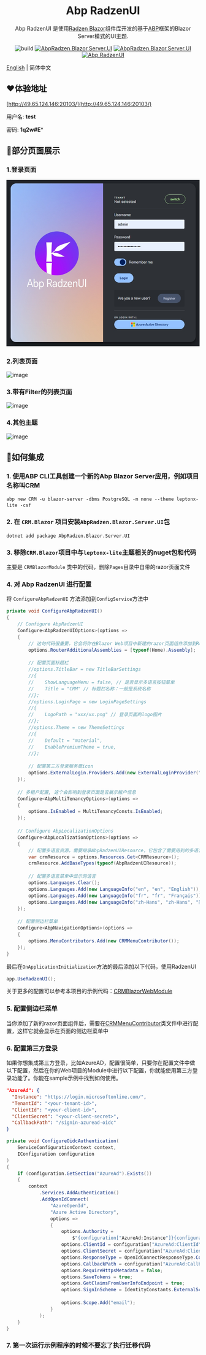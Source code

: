 <h1 align="center">Abp RadzenUI</h1>

<div align="center">

Abp RadzenUI 是使用[Radzen Blazor](https://github.com/radzenhq/radzen-blazor)组件库开发的基于[ABP](https://github.com/abpframework/abp)框架的Blazor Server模式的UI主题.

![build](https://github.com/ShaoHans/Abp.RadzenUI/actions/workflows/publish-nuget.yml/badge.svg)
[![AbpRadzen.Blazor.Server.UI](https://img.shields.io/nuget/v/AbpRadzen.Blazor.Server.UI.svg?color=red)](https://www.nuget.org/packages/AbpRadzen.Blazor.Server.UI/)
[![AbpRadzen.Blazor.Server.UI](https://img.shields.io/nuget/dt/AbpRadzen.Blazor.Server.UI.svg?color=yellow)](https://www.nuget.org/packages/AbpRadzen.Blazor.Server.UI/)
[![Abp.RadzenUI](https://img.shields.io/badge/License-MIT-blue)](https://github.com/shaohans/Abp.RadzenUI/blob/master/LICENSE)

</div>

[English](README.md) | 简体中文

## ❤️体验地址
[http://49.65.124.146:20103/](http://49.65.124.146:20103/)

用户名:  **test**

密码:  **1q2w#E***

## 🎨部分页面展示

### 1.登录页面
![image](https://raw.githubusercontent.com/ShaoHans/Abp.RadzenUI/refs/heads/main/samples/CRM.Blazor.Web/wwwroot/images/login.png)

### 2.列表页面
![image](https://raw.githubusercontent.com/ShaoHans/Abp.RadzenUI/refs/heads/main/samples/CRM.Blazor.Web/wwwroot/images/list.png)

### 3.带有Filter的列表页面
![image](https://raw.githubusercontent.com/ShaoHans/Abp.RadzenUI/refs/heads/main/samples/CRM.Blazor.Web/wwwroot/images/list-with-filter.png)

### 4.其他主题
![image](https://raw.githubusercontent.com/ShaoHans/Abp.RadzenUI/refs/heads/main/samples/CRM.Blazor.Web/wwwroot/images/switch-theme.png)

## 🌱如何集成

### 1. 使用ABP CLI工具创建一个新的Abp Blazor Server应用，例如项目名称叫CRM
```shell
abp new CRM -u blazor-server -dbms PostgreSQL -m none --theme leptonx-lite -csf
```

### 2. 在 `CRM.Blazor` 项目安装`AbpRadzen.Blazor.Server.UI`包
```shell
dotnet add package AbpRadzen.Blazor.Server.UI
```

### 3. 移除`CRM.Blazor`项目中与`leptonx-lite`主题相关的nuget包和代码
主要是 `CRMBlazorModule` 类中的代码，删除`Pages`目录中自带的razor页面文件

### 4. 对 Abp RadzenUI 进行配置
将 `ConfigureAbpRadzenUI` 方法添加到`ConfigService`方法中
```csharp
private void ConfigureAbpRadzenUI()
{
    // Configure AbpRadzenUI
    Configure<AbpRadzenUIOptions>(options =>
    {
        // 这句代码很重要，它会将你在Blazor Web项目中新建的razor页面组件添加到Router中，这样就可以访问到了
        options.RouterAdditionalAssemblies = [typeof(Home).Assembly];

        // 配置页面标题栏
        //options.TitleBar = new TitleBarSettings
        //{
        //    ShowLanguageMenu = false, // 是否显示多语言按钮菜单
        //    Title = "CRM" // 标题栏名称：一般是系统名称
        //};
        //options.LoginPage = new LoginPageSettings
        //{
        //    LogoPath = "xxx/xx.png" // 登录页面的logo图片
        //};
        //options.Theme = new ThemeSettings
        //{
        //    Default = "material",
        //    EnablePremiumTheme = true,
        //};

        // 配置第三方登录服务商icon
        options.ExternalLogin.Providers.Add(new ExternalLoginProvider("AzureOpenId", "images/microsoft-logo.svg"));
    });

    // 多租户配置, 这个会影响到登录页面是否展示租户信息
    Configure<AbpMultiTenancyOptions>(options =>
    {
        options.IsEnabled = MultiTenancyConsts.IsEnabled;
    });

    // Configure AbpLocalizationOptions
    Configure<AbpLocalizationOptions>(options =>
    {
        // 配置多语言资源，需要继承AbpRadzenUIResource，它包含了需要用到的多语言信息
        var crmResource = options.Resources.Get<CRMResource>();
        crmResource.AddBaseTypes(typeof(AbpRadzenUIResource));

        // 配置多语言菜单中显示的语言
        options.Languages.Clear();
        options.Languages.Add(new LanguageInfo("en", "en", "English"));
        options.Languages.Add(new LanguageInfo("fr", "fr", "Français"));
        options.Languages.Add(new LanguageInfo("zh-Hans", "zh-Hans", "简体中文"));
    });

    // 配置侧边栏菜单
    Configure<AbpNavigationOptions>(options =>
    {
        options.MenuContributors.Add(new CRMMenuContributor());
    });
}
```

最后在`OnApplicationInitialization`方法的最后添加以下代码，使用RadzenUI
```csharp
app.UseRadzenUI();
```

关于更多的配置可以参考本项目的示例代码：[CRMBlazorWebModule](https://github.com/ShaoHans/Abp.RadzenUI/blob/main/samples/CRM.Blazor.Web/CRMBlazorWebModule.cs)

### 5. 配置侧边栏菜单
当你添加了新的razor页面组件后，需要在[CRMMenuContributor](https://github.com/ShaoHans/Abp.RadzenUI/blob/main/samples/CRM.Blazor.Web/Menus/CRMMenuContributor.cs)类文件中进行配置，这样它就会显示在页面的侧边栏菜单中

### 6. 配置第三方登录
如果你想集成第三方登录，比如AzureAD，配置很简单，只要你在配置文件中做以下配置，然后在你的Web项目的Module中进行以下配置，你就能使用第三方登录功能了。你能在sample示例中找到如何使用。
```json
"AzureAd": {
  "Instance": "https://login.microsoftonline.com/",
  "TenantId": "<your-tenant-id>",
  "ClientId": "<your-client-id>",
  "ClientSecret": "<your-client-secret>",
  "CallbackPath": "/signin-azuread-oidc"
}
```

```csharp
private void ConfigureOidcAuthentication(
    ServiceConfigurationContext context,
    IConfiguration configuration
)
{
    if (configuration.GetSection("AzureAd").Exists())
    {
        context
            .Services.AddAuthentication()
            .AddOpenIdConnect(
                "AzureOpenId",
                "Azure Active Directory",
                options =>
                {
                    options.Authority =
                        $"{configuration["AzureAd:Instance"]}{configuration["AzureAd:TenantId"]}/v2.0/";
                    options.ClientId = configuration["AzureAd:ClientId"];
                    options.ClientSecret = configuration["AzureAd:ClientSecret"];
                    options.ResponseType = OpenIdConnectResponseType.Code;
                    options.CallbackPath = configuration["AzureAd:CallbackPath"];
                    options.RequireHttpsMetadata = false;
                    options.SaveTokens = true;
                    options.GetClaimsFromUserInfoEndpoint = true;
                    options.SignInScheme = IdentityConstants.ExternalScheme;

                    options.Scope.Add("email");
                }
            );
    }
}
```

### 7. 第一次运行示例程序的时候不要忘了执行迁移代码

